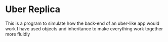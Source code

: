 # Uber Replica

This is a program to simulate how the back-end of an uber-like app would work 
I have used objects and inheritance to make everything work together more fluidly 
